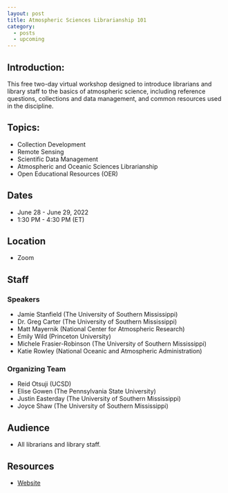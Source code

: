 ```yaml
---
layout: post
title: Atmospheric Sciences Librarianship 101
category:
  - posts
  - upcoming
---
```


## Introduction:

This free two-day virtual workshop designed to introduce librarians and library staff to the basics of atmospheric science, including reference questions, collections and data management, and common resources used in the discipline.


## Topics:

* Collection Development
* Remote Sensing
* Scientific Data Management
* Atmospheric and Oceanic Sciences Librarianship
* Open Educational Resources (OER)


## Dates

* June 28 - June 29, 2022
* 1:30 PM - 4:30 PM (ET)


## Location

* Zoom


## Staff

### Speakers
* Jamie Stanfield (The University of Southern Mississippi)
* Dr. Greg Carter (The University of Southern Mississippi)
* Matt Mayernik (National Center for Atmospheric Research)
* Emily Wild (Princeton University)
* Michele Frasier-Robinson (The University of Southern Mississippi)
* Katie Rowley (National Oceanic and Atmospheric Administration)

### Organizing Team
* Reid Otsuji (UCSD)
* Elise Gowen (The Pennsylvania State University)
* Justin Easterday (The University of Southern Mississippi)
* Joyce Shaw (The University of Southern Mississippi)


## Audience

* All librarians and library staff.


## Resources

* [Website](https://libguides.lib.usm.edu/asl_101/team)
